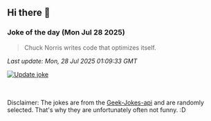 ## Hi there 👋

### Joke of the day (Mon Jul 28 2025)
<!-- joke -->
>Chuck Norris writes code that optimizes itself.
<!-- /joke -->

*Last update: Mon, 28 Jul 2025 01:09:33 GMT*

[![Update joke](https://github.com/nclskfm/nclskfm/actions/workflows/joke.yml/badge.svg)](https://github.com/nclskfm/nclskfm/actions/workflows/joke.yml)

<br><br>
Disclaimer: The jokes are from the [Geek-Jokes-api](https://github.com/sameerkumar18/geek-joke-api) and are randomly selected. That's why they are unfortunately often not funny. :D

